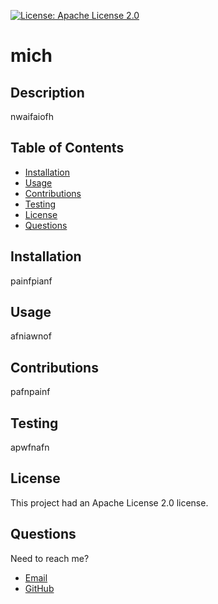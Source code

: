 
   [![License: Apache License 2.0](https://img.shields.io/badge/licence-Apache-green)](https://opensource.org/licenses/Apache-2.0)

   

  # mich

  ## Description 
  nwaifaiofh 
  ## Table of Contents

  * [Installation](#Installation)
  * [Usage](#Usage)
  * [Contributions](#Contributions)
  * [Testing](#Testing)
  * [License](#License)
  * [Questions](#Questions)

  ## Installation
  painfpianf

  ## Usage
  afniawnof

  ## Contributions
  pafnpainf

  ## Testing 
  apwfnafn

  ## License 
  This project had an Apache License 2.0 license.
  

  ## Questions
  Need to reach me?
  * [Email](paifnpafn)
  * [GitHub](https://github.com/apfniawfh/mich)


       